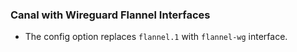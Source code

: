 ### Canal with Wireguard Flannel Interfaces

* The config option replaces `flannel.1` with `flannel-wg` interface.

